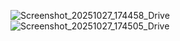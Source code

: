 ![Screenshot_20251027_174458_Drive](https://github.com/user-attachments/assets/4e20e20e-8cff-413e-8de3-acbd94e40603)
![Screenshot_20251027_174505_Drive](https://github.com/user-attachments/assets/0d5b4c38-971d-49bf-9924-77fd39d78020)


